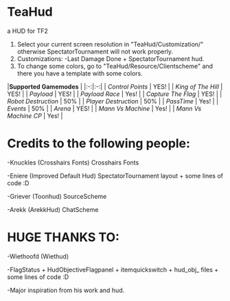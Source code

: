 # TeaHud
a HUD for TF2

1. Select your current screen resolution in "TeaHud/Customization/" otherwise SpectatorTournament will not work properly.
2. Customizations:
-Last Damage Done + SpectatorTournament hud.
3. To change some colors, go to "TeaHud/Resource/Clientscheme" and there you have a template with some colors.

|**Supported Gamemodes** 	   |
|:-:|:-:|
| *Control Points*  | YES!  |
| *King of The Hill*  | YES!  |
| *Payload*  | YES!  |
| *Payload Race*  | Yes!  |
| *Capture The Flag*  | YES!  |
| *Robot Destruction*  | 50%  |
| *Player Destruction*  | 50%  |
| *PassTime*  | Yes!  |
| *Events*  | 50%  |
| *Arena*  | YES!  |
| *Mann Vs Machine*  | Yes!  |
| *Mann Vs Machine CP*  | Yes!  |

# Credits to the following people:
-Knuckles (Crosshairs Fonts) Crosshairs Fonts

-Eniere (Improved Default Hud) SpectatorTournament layout + some lines of code :D

-Griever (Toonhud) SourceScheme

-Arekk (ArekkHud) ChatScheme

# HUGE THANKS TO:

-Wiethoofd (Wiethud)	

-FlagStatus + HudObjectiveFlagpanel + itemquickswitch + hud_obj_ files + some lines of code :D

-Major inspiration from his work and hud.
